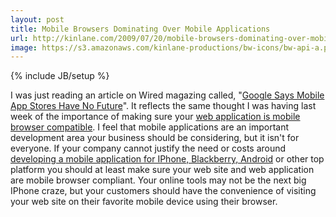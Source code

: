 ```yaml
---
layout: post
title: Mobile Browsers Dominating Over Mobile Applications
url: http://kinlane.com/2009/07/20/mobile-browsers-dominating-over-mobile-applications/
image: https://s3.amazonaws.com/kinlane-productions/bw-icons/bw-api-a.png
---
```

{% include JB/setup %}
<p>
     I was just reading an article on Wired magazing called, "<a href="http://www.wired.com/gadgetlab/2009/07/google-app-store">Google Says Mobile App Stores Have No Future</a>". It reflects the same thought I was having last week of the importance of making sure your <a href="http://www.kinlane.com/?p=814">web application is mobile browser compatible</a>. I feel that mobile applications are an important development area your business should be considering, but it isn't for everyone. If your company cannot justify the need or costs around <a href="http://www.concentricsky.com/">developing a mobile application for IPhone, Blackberry, Android</a> or other top platform you should at least make sure your web site and web application are mobile browser compliant. Your online tools may not be the next big IPhone craze, but your customers should have the convenience of visiting your web site on their favorite mobile device using their browser.
</p>